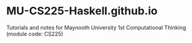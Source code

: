 # MU-CS225-Haskell.github.io
Tutorials and notes for Maynooth University 1st Computational Thinking (module code: CS225)
